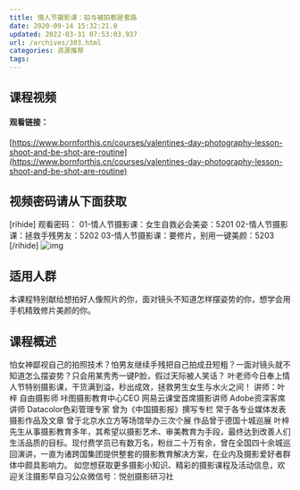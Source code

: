 ```yaml
---
title: 情人节摄影课：拍与被拍都是套路
date: 2020-09-14 15:32:21.0
updated: 2022-03-31 07:53:03.937
url: /archives/303.html
categories: 资源推荐
tags: 
---
```




## 课程视频

#### 观看链接：

[https://www.bornforthis.cn/courses/valentines-day-photography-lesson-shoot-and-be-shot-are-routine](https://www.bornforthis.cn/courses/valentines-day-photography-lesson-shoot-and-be-shot-are-routine)

## 视频密码请从下面获取

\[rihide\] 观看密码： 01-情人节摄影课：女生自救必会美姿：5201 02-情人节摄影课：拯救手残男友：5202 03-情人节摄影课：要修片，别用一键美颜：5203 \[/rihide\] ![img](https://images-aiyc-1301641396.cos.ap-guangzhou.myqcloud.com/20200914153141.jpg)

## 适用人群

本课程特别献给想拍好人像照片的你，面对镜头不知道怎样摆姿势的你，想学会用手机精致修片美颜的你。

## 课程概述

怕女神鄙视自己的拍照技术？怕男友继续手残把自己拍成丑短粗？一面对镜头就不知道怎么摆姿势？只会用某秀秀一键P脸，假过天际被人笑话？ 叶老师今日奉上情人节特别摄影课，干货满到溢，秒出成效，拯救男生女生与水火之间！ 讲师：叶梓 自由摄影师 咔图摄影教育中心CEO 网易云课堂首席摄影讲师 Adobe资深客席讲师 Datacolor色彩管理专家 曾为《中国摄影报》撰写专栏 常于各专业媒体发表摄影作品及文章 曾于北京水立方等场馆举办三次个展 作品曾于德国十城巡展 叶梓先生从事摄影教育多年，其希望以摄影艺术、审美教育为手段，最终达到改善人们生活品质的目标。现付费学员已有数万名，粉丝二十万有余，曾在全国四十余城巡回演讲，一直为诸跨国集团提供整套的摄影教育解决方案，在业内及摄影爱好者群体中颇具影响力。 如您想获取更多摄影小知识、精彩的摄影课程及活动信息，欢迎关注摄影早自习公众微信号：悦创摄影研习社